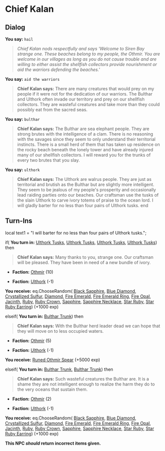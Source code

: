 # Chief Kalan
## Dialog

**You say:** `hail`



>*Chief Kalan nods respectfully and says 'Welcome to Siren Bay strange one. These beaches belong to my people, the Othmir. You are welcome in our villages as long as you do not cause trouble and are willing to either assist the shellfish collectors provide nourishment or aid the warriors defending the beaches.'*

**You say:** `aid the warriors`



>**Chief Kalan says:** There are many creatures that would prey on my people if it were not for the dedication of our warriors. The Bulthar and Ulthork often invade our territory and prey on our shellfish collectors. They are wasteful creatures and take more than they could possibly eat from the sacred seas.

**You say:** `bulthar`



>**Chief Kalan says:** The Bulthar are sea elephant people. They are strong brutes with the intelligence of a clam. There is no reasoning with the savages since they seem to only understand their territorial instincts. There is a small herd of them that has taken up residence on the rocky beach beneath the lonely tower and have already injured many of our shellfish collectors. I will reward you for the trunks of every two brutes that you slay.

**You say:** `ulthork`



>**Chief Kalan says:** The Ulthork are walrus people. They are just as territorial and brutish as the Bulthar but are slightly more intelligent. They seem to be jealous of my people's prosperity and occasionally lead raiding parties onto our beaches. Our craftsman use the tusks of the slain Ulthork to carve ivory totems of praise to the ocean lord. I will gladly barter for no less than four pairs of Ulthork tusks.
end

## Turn-Ins



local text1 = "I will barter for no less than four pairs of Ulthork tusks.";




if( **You turn in:** [Ulthork Tusks](/item/24874), [Ulthork Tusks](/item/24874), [Ulthork Tusks](/item/24874), [Ulthork Tusks](/item/24874)) then 


>**Chief Kalan says:** Many thanks to you, strange one. Our craftsman will be pleased. They have been in need of a new bundle of ivory.


* __Faction:__ [Othmir](/faction/432) (10)


* __Faction:__ [Ulthork](/faction/431) (-1)


 **You receive:** eq.ChooseRandom( [Black Sapphire](/item/10036), [Blue Diamond](/item/22503), [Crystallized Sulfur](/item/16976), [Diamond](/item/10037), [Fire Emerald](/item/10033), [Fire Emerald Ring](/item/10049), [Fire Opal](/item/10031), [Jacinth](/item/10053), [Ruby](/item/10035), [Ruby Crown](/item/10051), [Sapphire](/item/10034), [Sapphire Necklace](/item/10050), [Star Ruby](/item/10032), [Star Ruby Earring](/item/10048)) (+1000 exp)

elseif( **You turn in:** [Bulthar Trunk](/item/30068)) then 


>**Chief Kalan says:** With the Bulthar herd leader dead we can hope that they will move on to less occupied waters.


* __Faction:__ [Othmir](/faction/432) (5)


* __Faction:__ [Ulthork](/faction/431) (-1)


 **You receive:**  [Runed Othmir Spear](/item/22817) (+5000 exp)

elseif( **You turn in:** [Bulthar Trunk](/item/30067), [Bulthar Trunk](/item/30067)) then 


>**Chief Kalan says:** Such wasteful creatures the Bulthar are. It is a shame they are not intelligent enough to realize the harm they do to the very oceans that sustain them.


* __Faction:__ [Othmir](/faction/432) (2)


* __Faction:__ [Ulthork](/faction/431) (-1)


 **You receive:** eq.ChooseRandom( [Black Sapphire](/item/10036), [Blue Diamond](/item/22503), [Crystallized Sulfur](/item/16976), [Diamond](/item/10037), [Fire Emerald](/item/10033), [Fire Emerald Ring](/item/10049), [Fire Opal](/item/10031), [Jacinth](/item/10053), [Ruby](/item/10035), [Ruby Crown](/item/10051), [Sapphire](/item/10034), [Sapphire Necklace](/item/10050), [Star Ruby](/item/10032), [Star Ruby Earring](/item/10048)) (+1000 exp)

**This NPC *should* return incorrect items given.**
